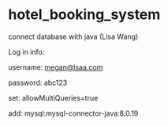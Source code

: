# hotel_booking_system
connect database with java  (Lisa Wang)

Log in info:

username:
megan@lsaa.com

password: 
abc123

set:
allowMultiQueries=true

add:
mysql:mysql-connector-java:8.0.19
